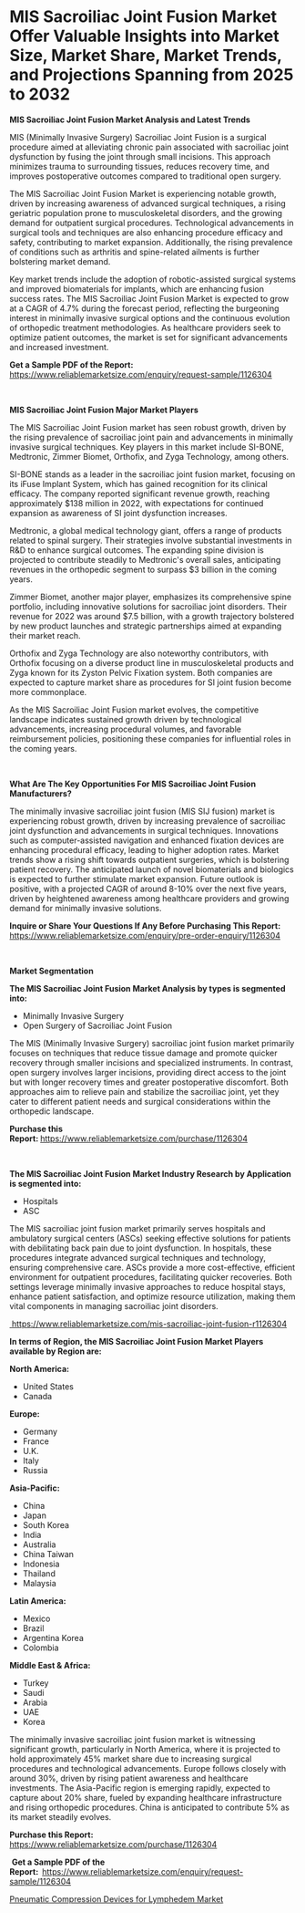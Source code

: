 <p><h1>MIS Sacroiliac Joint Fusion Market Offer Valuable Insights into Market Size, Market Share, Market Trends, and Projections Spanning from 2025 to 2032</h1></p><p><strong>MIS Sacroiliac Joint Fusion Market Analysis and Latest Trends</strong></p>
<p><p>MIS (Minimally Invasive Surgery) Sacroiliac Joint Fusion is a surgical procedure aimed at alleviating chronic pain associated with sacroiliac joint dysfunction by fusing the joint through small incisions. This approach minimizes trauma to surrounding tissues, reduces recovery time, and improves postoperative outcomes compared to traditional open surgery.</p><p>The MIS Sacroiliac Joint Fusion Market is experiencing notable growth, driven by increasing awareness of advanced surgical techniques, a rising geriatric population prone to musculoskeletal disorders, and the growing demand for outpatient surgical procedures. Technological advancements in surgical tools and techniques are also enhancing procedure efficacy and safety, contributing to market expansion. Additionally, the rising prevalence of conditions such as arthritis and spine-related ailments is further bolstering market demand.</p><p>Key market trends include the adoption of robotic-assisted surgical systems and improved biomaterials for implants, which are enhancing fusion success rates. The MIS Sacroiliac Joint Fusion Market is expected to grow at a CAGR of 4.7% during the forecast period, reflecting the burgeoning interest in minimally invasive surgical options and the continuous evolution of orthopedic treatment methodologies. As healthcare providers seek to optimize patient outcomes, the market is set for significant advancements and increased investment.</p></p>
<p><strong>Get a Sample PDF of the Report:&nbsp;</strong> <a href="https://www.reliablemarketsize.com/enquiry/request-sample/1126304?utm_campaign=2821&utm_medium=2&utm_source=Github&utm_content=ia&utm_term=05032025&utm_id=mis-sacroiliac-joint-fusion">https://www.reliablemarketsize.com/enquiry/request-sample/1126304</a></p>
<p>&nbsp;</p>
<p><strong>MIS Sacroiliac Joint Fusion Major Market Players</strong></p>
<p><p>The MIS Sacroiliac Joint Fusion market has seen robust growth, driven by the rising prevalence of sacroiliac joint pain and advancements in minimally invasive surgical techniques. Key players in this market include SI-BONE, Medtronic, Zimmer Biomet, Orthofix, and Zyga Technology, among others.</p><p>SI-BONE stands as a leader in the sacroiliac joint fusion market, focusing on its iFuse Implant System, which has gained recognition for its clinical efficacy. The company reported significant revenue growth, reaching approximately $138 million in 2022, with expectations for continued expansion as awareness of SI joint dysfunction increases.</p><p>Medtronic, a global medical technology giant, offers a range of products related to spinal surgery. Their strategies involve substantial investments in R&D to enhance surgical outcomes. The expanding spine division is projected to contribute steadily to Medtronic's overall sales, anticipating revenues in the orthopedic segment to surpass $3 billion in the coming years.</p><p>Zimmer Biomet, another major player, emphasizes its comprehensive spine portfolio, including innovative solutions for sacroiliac joint disorders. Their revenue for 2022 was around $7.5 billion, with a growth trajectory bolstered by new product launches and strategic partnerships aimed at expanding their market reach.</p><p>Orthofix and Zyga Technology are also noteworthy contributors, with Orthofix focusing on a diverse product line in musculoskeletal products and Zyga known for its Zyston Pelvic Fixation system. Both companies are expected to capture market share as procedures for SI joint fusion become more commonplace.</p><p>As the MIS Sacroiliac Joint Fusion market evolves, the competitive landscape indicates sustained growth driven by technological advancements, increasing procedural volumes, and favorable reimbursement policies, positioning these companies for influential roles in the coming years.</p></p>
<p>&nbsp;</p>
<p><strong>What Are The Key Opportunities For MIS Sacroiliac Joint Fusion Manufacturers?</strong></p>
<p><p>The minimally invasive sacroiliac joint fusion (MIS SIJ fusion) market is experiencing robust growth, driven by increasing prevalence of sacroiliac joint dysfunction and advancements in surgical techniques. Innovations such as computer-assisted navigation and enhanced fixation devices are enhancing procedural efficacy, leading to higher adoption rates. Market trends show a rising shift towards outpatient surgeries, which is bolstering patient recovery. The anticipated launch of novel biomaterials and biologics is expected to further stimulate market expansion. Future outlook is positive, with a projected CAGR of around 8-10% over the next five years, driven by heightened awareness among healthcare providers and growing demand for minimally invasive solutions.</p></p>
<p><strong>Inquire or Share Your Questions If Any Before Purchasing This Report:</strong> <a href="https://www.reliablemarketsize.com/enquiry/pre-order-enquiry/1126304?utm_campaign=2821&utm_medium=2&utm_source=Github&utm_content=ia&utm_term=05032025&utm_id=mis-sacroiliac-joint-fusion">https://www.reliablemarketsize.com/enquiry/pre-order-enquiry/1126304</a></p>
<p>&nbsp;</p>
<p><strong>Market Segmentation</strong></p>
<p><strong>The MIS Sacroiliac Joint Fusion Market Analysis by types is segmented into:</strong></p>
<p><ul><li>Minimally Invasive Surgery</li><li>Open Surgery of Sacroiliac Joint Fusion</li></ul></p>
<p><p>The MIS (Minimally Invasive Surgery) sacroiliac joint fusion market primarily focuses on techniques that reduce tissue damage and promote quicker recovery through smaller incisions and specialized instruments. In contrast, open surgery involves larger incisions, providing direct access to the joint but with longer recovery times and greater postoperative discomfort. Both approaches aim to relieve pain and stabilize the sacroiliac joint, yet they cater to different patient needs and surgical considerations within the orthopedic landscape.</p></p>
<p><strong>Purchase this Report:&nbsp;</strong><a href="https://www.reliablemarketsize.com/purchase/1126304?utm_campaign=2821&utm_medium=2&utm_source=Github&utm_content=ia&utm_term=05032025&utm_id=mis-sacroiliac-joint-fusion">https://www.reliablemarketsize.com/purchase/1126304</a></p>
<p>&nbsp;</p>
<p><strong>The MIS Sacroiliac Joint Fusion Market Industry Research by Application is segmented into:</strong></p>
<p><ul><li>Hospitals</li><li>ASC</li></ul></p>
<p><p>The MIS sacroiliac joint fusion market primarily serves hospitals and ambulatory surgical centers (ASCs) seeking effective solutions for patients with debilitating back pain due to joint dysfunction. In hospitals, these procedures integrate advanced surgical techniques and technology, ensuring comprehensive care. ASCs provide a more cost-effective, efficient environment for outpatient procedures, facilitating quicker recoveries. Both settings leverage minimally invasive approaches to reduce hospital stays, enhance patient satisfaction, and optimize resource utilization, making them vital components in managing sacroiliac joint disorders.</p></p>
<p><a href="https://www.reliablemarketsize.com/mis-sacroiliac-joint-fusion-r1126304?utm_campaign=2821&utm_medium=2&utm_source=Github&utm_content=ia&utm_term=05032025&utm_id=mis-sacroiliac-joint-fusion">&nbsp;https://www.reliablemarketsize.com/mis-sacroiliac-joint-fusion-r1126304</a></p>
<p><strong>In terms of Region, the MIS Sacroiliac Joint Fusion Market Players available by Region are:</strong></p>
<p>
    <p> <strong> North America: </strong>
        <ul>
            <li>United States</li>
            <li>Canada</li>
        </ul>
        </p> 
    <p> <strong> Europe: </strong>
        <ul>
            <li>Germany</li>
            <li>France</li>
            <li>U.K.</li>
            <li>Italy</li>
            <li>Russia</li>
        </ul>
        </p> 
    <p> <strong> Asia-Pacific: </strong>
        <ul>
            <li>China</li>
            <li>Japan</li>
            <li>South Korea</li>
            <li>India</li>
            <li>Australia</li>
            <li>China Taiwan</li>
            <li>Indonesia</li>
            <li>Thailand</li>
            <li>Malaysia</li>
        </ul>
        </p> 
    <p> <strong> Latin America: </strong>
        <ul>
            <li>Mexico</li>
            <li>Brazil</li>
            <li>Argentina Korea</li>
            <li>Colombia</li>
        </ul>
        </p> 
    <p> <strong> Middle East & Africa: </strong>
        <ul>
            <li>Turkey</li>
            <li>Saudi</li>
            <li>Arabia</li>
            <li>UAE</li>
            <li>Korea</li>
        </ul>
    </p>
    </p>
<p><p>The minimally invasive sacroiliac joint fusion market is witnessing significant growth, particularly in North America, where it is projected to hold approximately 45% market share due to increasing surgical procedures and technological advancements. Europe follows closely with around 30%, driven by rising patient awareness and healthcare investments. The Asia-Pacific region is emerging rapidly, expected to capture about 20% share, fueled by expanding healthcare infrastructure and rising orthopedic procedures. China is anticipated to contribute 5% as its market steadily evolves.</p></p>
<p><strong>Purchase this Report: </strong><a href="https://www.reliablemarketsize.com/purchase/1126304?utm_campaign=2821&utm_medium=2&utm_source=Github&utm_content=ia&utm_term=05032025&utm_id=mis-sacroiliac-joint-fusion">https://www.reliablemarketsize.com/purchase/1126304</a></p>
<p>&nbsp;<strong>Get a Sample PDF of the Report:&nbsp;&nbsp;</strong><a href="https://www.reliablemarketsize.com/enquiry/request-sample/1126304?utm_campaign=2821&utm_medium=2&utm_source=Github&utm_content=ia&utm_term=05032025&utm_id=mis-sacroiliac-joint-fusion">https://www.reliablemarketsize.com/enquiry/request-sample/1126304</a></p>
<p><strong></strong></p>
<p><p><a href="https://github.com/curinbucan9/Market-Research-Report-List-1/blob/main/pneumatic-compression-devices-for-lymphedem-market.md?utm_campaign=2821&utm_medium=2&utm_source=Github&utm_content=ia&utm_term=05032025&utm_id=mis-sacroiliac-joint-fusion">Pneumatic Compression Devices for Lymphedem Market</a></p></p>
